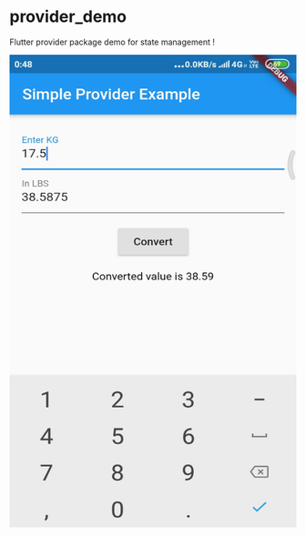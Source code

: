 # provider_demo

Flutter provider package demo for state management !

 <img src="https://raw.githubusercontent.com/kanulp/FlutterProviderDemo/master/SCREENSHOTS/provider1.jpg" width="511" height="831"  title="provider 1">